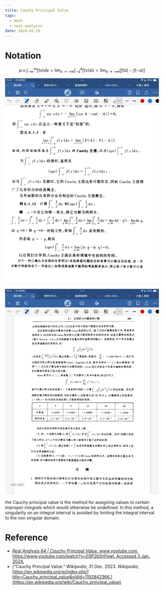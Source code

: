 ```yaml
---
title: Cauchy Principal Value
tags:
  - math
  - real-analysis
date: 2024-02-28
---
```

# Notation


$$
\text{p.v.} \int_{-\infty}^{\infty} f(x)dx = \lim_{a\rightarrow+\infty} \int_{-a}^{a} f(x) dx = \lim_{a\rightarrow+\infty}[f(a) - f(-a)]
$$



![](math/real_analysis/attachments/6BC0B163CEFCF127E1D70326AB7D1648%201.png)


![](math/real_analysis/attachments/78DC2683DB0DF2EFEB6215DAB8C18C25.png)

the Cauchy principal value is the method for assigning values to *certain improper integrals* which would otherwise be undefined. In this method, a singularity on an integral interval is avoided by limiting the integral interval to the non singular domain.

# Reference

* [_Real Analysis 64 | Cauchy Principal Value_. _www.youtube.com_, https://www.youtube.com/watch?v=0SP2b0nFpwI. Accessed 3 Jan. 2024.](https://www.youtube.com/watch?v=0SP2b0nFpwI)
* [“Cauchy Principal Value.” _Wikipedia_, 31 Dec. 2023. _Wikipedia_, https://en.wikipedia.org/w/index.php?title=Cauchy_principal_value&oldid=1192842366.](https://en.wikipedia.org/wiki/Cauchy_principal_value)